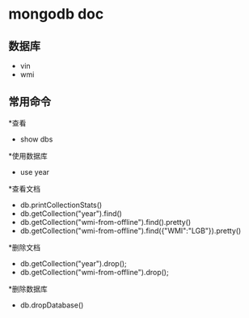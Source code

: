 
# mongodb doc

## 数据库

* vin
* wmi

## 常用命令
*查看
  * show dbs
 
*使用数据库
  * use year
 
*查看文档
  * db.printCollectionStats()
  * db.getCollection("year").find()
  * db.getCollection("wmi-from-offline").find().pretty()
  * db.getCollection("wmi-from-offline").find({"WMI":"LGB"}).pretty()
 
*删除文档
  * db.getCollection("year").drop();
  * db.getCollection("wmi-from-offline").drop();

*删除数据库
  * db.dropDatabase()

